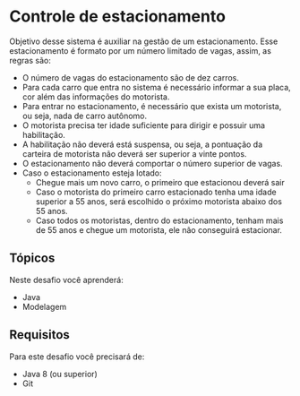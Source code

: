 # Controle de estacionamento

	 		
Objetivo desse sistema é auxiliar na gestão de um estacionamento. Esse estacionamento é formato por um número limitado de vagas,  assim, as regras são:

* O número de vagas do estacionamento são de dez carros.
* Para cada carro que entra no sistema é necessário informar a sua placa, cor além das informações do motorista.
* Para entrar no estacionamento, é necessário que exista um motorista, ou seja, nada de carro autônomo.
* O motorista precisa ter idade suficiente para dirigir e possuir uma habilitação.
* A habilitação não deverá está suspensa, ou seja, a pontuação da carteira de motorista não deverá ser superior a vinte pontos.
* O estacionamento não deverá comportar o número superior de vagas.
* Caso o estacionamento esteja lotado:
    * Chegue mais um novo carro, o primeiro que estacionou deverá sair
    * Caso o motorista do primeiro carro estacionado tenha uma idade superior a 55 anos, será escolhido o próximo motorista abaixo dos 55 anos.
    * Caso todos os motoristas, dentro do estacionamento, tenham mais de 55 anos e chegue um motorista, ele não conseguirá estacionar.



## Tópicos

Neste desafio você aprenderá:

* Java
* Modelagem

## Requisitos

Para este desafio você precisará de:

- Java 8 (ou superior)
- Git

